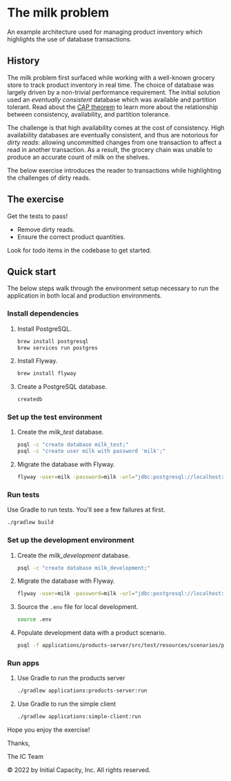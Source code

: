# The milk problem

An example architecture used for managing product inventory which highlights the use of database transactions.

## History

The milk problem first surfaced while working with a well-known grocery store to track product inventory in real time.
The choice of database was largely driven by a non-trivial performance requirement. The initial solution used an 
_eventually consistent_ database which was available and partition tolerant. Read about
the [CAP theorem](https://en.wikipedia.org/wiki/CAP_theorem)
to learn more about the relationship between consistency, availability, and partition tolerance.

The challenge is that high availability comes at the cost of consistency. High availability databases are eventually
consistent, and thus are notorious for _dirty reads_: allowing uncommitted changes from one transaction to affect a read
in another transaction. As a result, the grocery chain was unable to produce an accurate count of milk on the shelves.

The below exercise introduces the reader to transactions while highlighting the challenges of dirty reads.

## The exercise

Get the tests to pass!

- Remove dirty reads.
- Ensure the correct product quantities.

Look for *todo* items in the codebase to get started.

## Quick start

The below steps walk through the environment setup necessary to run the application in both local and production
environments.

### Install dependencies

1. Install PostgreSQL.

   ```bash
   brew install postgresql
   brew services run postgres
   ```

1. Install Flyway.

   ```bash
   brew install flyway
   ```

1. Create a PostgreSQL database.

   ```bash
   createdb
   ```

### Set up the test environment

1. Create the _milk_test_ database.

   ```bash
   psql -c "create database milk_test;"
   psql -c "create user milk with password 'milk';"
   ```

1. Migrate the database with Flyway.

   ```bash
   flyway -user=milk -password=milk -url="jdbc:postgresql://localhost:5432/milk_test" -locations=filesystem:databases/milk clean migrate
   ```

### Run tests

Use Gradle to run tests. You'll see a few failures at first.

```bash
./gradlew build
```

### Set up the development environment

1. Create the _milk_development_ database.

   ```bash
   psql -c "create database milk_development;"
   ```

1. Migrate the database with Flyway.

   ```bash
   flyway -user=milk -password=milk -url="jdbc:postgresql://localhost:5432/milk_development" -locations=filesystem:databases/milk clean migrate
   ```

1. Source the `.env` file for local development.

   ```bash
   source .env
   ```

1. Populate development data with a product scenario.

   ```bash
   psql -f applications/products-server/src/test/resources/scenarios/products.sql milk_development
   ```

### Run apps

1.  Use Gradle to run the products server

    ```bash
    ./gradlew applications:products-server:run
    ```

1.  Use Gradle to run the simple client

    ```bash
    ./gradlew applications:simple-client:run
    ```

Hope you enjoy the exercise!

Thanks,

The IC Team

© 2022 by Initial Capacity, Inc. All rights reserved.
